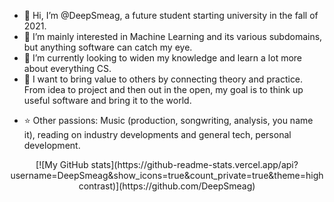 - 👋 Hi, I’m @DeepSmeag, a future student starting university in the fall of 2021.
- 👀 I’m mainly interested in Machine Learning and its various subdomains, but anything software can catch my eye.
- 🌱 I’m currently looking to widen my knowledge and learn a lot more about everything CS.
- 💞️ I want to bring value to others by connecting theory and practice. From idea to project and then out in the open, my goal is to think up useful software and bring it to the world.
<!--- 📫---> 
- ⭐ Other passions: Music (production, songwriting, analysis, you name it), reading on industry developments and general tech, personal development.
<!---
DeepSmeag/DeepSmeag is a ✨ special ✨ repository because its `README.md` (this file) appears on your GitHub profile.
You can click the Preview link to take a look at your changes.
--->
<div align="center"> [![My GitHub stats](https://github-readme-stats.vercel.app/api?username=DeepSmeag&show_icons=true&count_private=true&theme=highcontrast)](https://github.com/DeepSmeag) </div>

